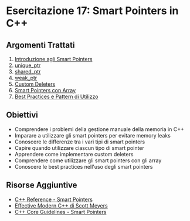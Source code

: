 # Esercitazione 17: Smart Pointers in C++
## Argomenti Trattati

1. [Introduzione agli Smart Pointers](teoria/01_introduzione_smart_pointers.md)
2. [unique_ptr](teoria/02_unique_ptr.md)
3. [shared_ptr](teoria/03_shared_ptr.md)
4. [weak_ptr](teoria/04_weak_ptr.md)
5. [Custom Deleters](teoria/05_custom_deleters.md)
6. [Smart Pointers con Array](teoria/06_smart_pointers_array.md)
7. [Best Practices e Pattern di Utilizzo](teoria/07_best_practices.md)

## Obiettivi

- Comprendere i problemi della gestione manuale della memoria in C++
- Imparare a utilizzare gli smart pointers per evitare memory leaks
- Conoscere le differenze tra i vari tipi di smart pointers
- Capire quando utilizzare ciascun tipo di smart pointer
- Apprendere come implementare custom deleters
- Comprendere come utilizzare gli smart pointers con gli array
- Conoscere le best practices nell'uso degli smart pointers

## Risorse Aggiuntive

- [C++ Reference - Smart Pointers](https://en.cppreference.com/w/cpp/memory)
- [Effective Modern C++ di Scott Meyers](https://www.amazon.com/Effective-Modern-Specific-Ways-Improve/dp/1491903996)
- [C++ Core Guidelines - Smart Pointers](https://isocpp.github.io/CppCoreGuidelines/CppCoreGuidelines#rsmart-smart-pointers)